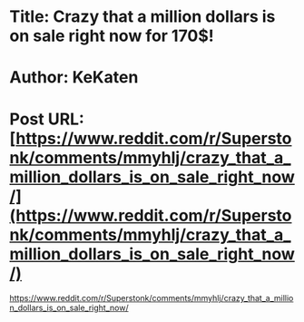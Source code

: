 # Title: Crazy that a million dollars is on sale right now for 170$!
# Author: KeKaten
# Post URL: [https://www.reddit.com/r/Superstonk/comments/mmyhlj/crazy_that_a_million_dollars_is_on_sale_right_now/](https://www.reddit.com/r/Superstonk/comments/mmyhlj/crazy_that_a_million_dollars_is_on_sale_right_now/)


https://www.reddit.com/r/Superstonk/comments/mmyhlj/crazy_that_a_million_dollars_is_on_sale_right_now/